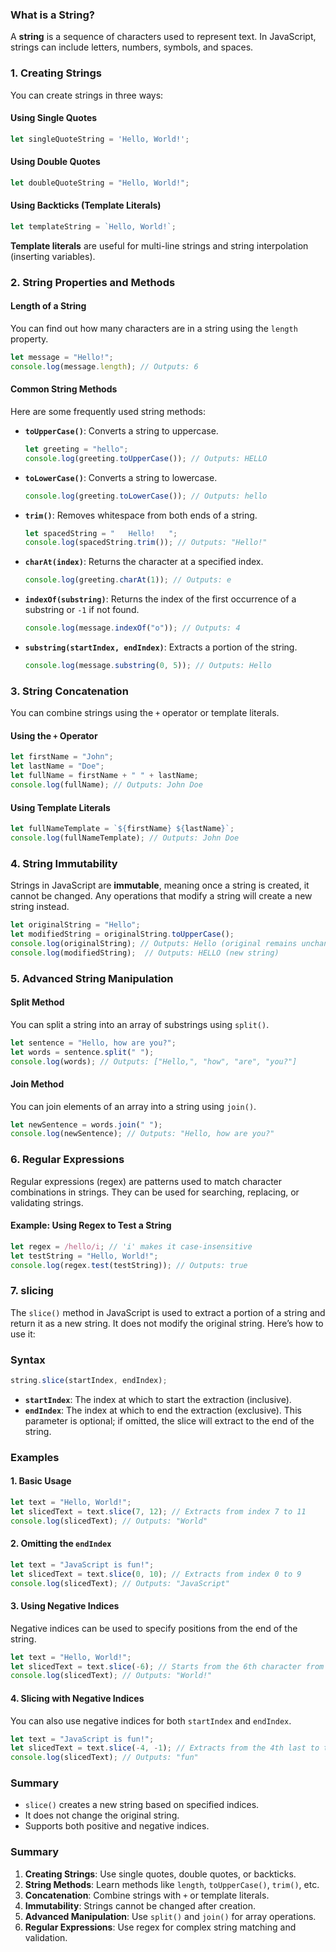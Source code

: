 
### What is a String?

A **string** is a sequence of characters used to represent text. In JavaScript, strings can include letters, numbers, symbols, and spaces.

### 1. Creating Strings

You can create strings in three ways:

#### Using Single Quotes

```javascript
let singleQuoteString = 'Hello, World!';
```

#### Using Double Quotes

```javascript
let doubleQuoteString = "Hello, World!";
```

#### Using Backticks (Template Literals)

```javascript
let templateString = `Hello, World!`;
```

**Template literals** are useful for multi-line strings and string interpolation (inserting variables).

### 2. String Properties and Methods

#### Length of a String

You can find out how many characters are in a string using the `length` property.

```javascript
let message = "Hello!";
console.log(message.length); // Outputs: 6
```

#### Common String Methods

Here are some frequently used string methods:

- **`toUpperCase()`**: Converts a string to uppercase.
  
  ```javascript
  let greeting = "hello";
  console.log(greeting.toUpperCase()); // Outputs: HELLO
  ```

- **`toLowerCase()`**: Converts a string to lowercase.
  
  ```javascript
  console.log(greeting.toLowerCase()); // Outputs: hello
  ```

- **`trim()`**: Removes whitespace from both ends of a string.
  
  ```javascript
  let spacedString = "   Hello!   ";
  console.log(spacedString.trim()); // Outputs: "Hello!"
  ```

- **`charAt(index)`**: Returns the character at a specified index.
  
  ```javascript
  console.log(greeting.charAt(1)); // Outputs: e
  ```

- **`indexOf(substring)`**: Returns the index of the first occurrence of a substring or `-1` if not found.
  
  ```javascript
  console.log(message.indexOf("o")); // Outputs: 4
  ```

- **`substring(startIndex, endIndex)`**: Extracts a portion of the string.
  
  ```javascript
  console.log(message.substring(0, 5)); // Outputs: Hello
  ```

### 3. String Concatenation

You can combine strings using the `+` operator or template literals.

#### Using the `+` Operator

```javascript
let firstName = "John";
let lastName = "Doe";
let fullName = firstName + " " + lastName;
console.log(fullName); // Outputs: John Doe
```

#### Using Template Literals

```javascript
let fullNameTemplate = `${firstName} ${lastName}`;
console.log(fullNameTemplate); // Outputs: John Doe
```

### 4. String Immutability

Strings in JavaScript are **immutable**, meaning once a string is created, it cannot be changed. Any operations that modify a string will create a new string instead.

```javascript
let originalString = "Hello";
let modifiedString = originalString.toUpperCase();
console.log(originalString); // Outputs: Hello (original remains unchanged)
console.log(modifiedString);  // Outputs: HELLO (new string)
```

### 5. Advanced String Manipulation

#### Split Method

You can split a string into an array of substrings using `split()`.

```javascript
let sentence = "Hello, how are you?";
let words = sentence.split(" ");
console.log(words); // Outputs: ["Hello,", "how", "are", "you?"]
```

#### Join Method

You can join elements of an array into a string using `join()`.

```javascript
let newSentence = words.join(" ");
console.log(newSentence); // Outputs: "Hello, how are you?"
```

### 6. Regular Expressions

Regular expressions (regex) are patterns used to match character combinations in strings. They can be used for searching, replacing, or validating strings.

#### Example: Using Regex to Test a String

```javascript
let regex = /hello/i; // 'i' makes it case-insensitive
let testString = "Hello, World!";
console.log(regex.test(testString)); // Outputs: true
```
### 7. slicing 
The `slice()` method in JavaScript is used to extract a portion of a string and return it as a new string. It does not modify the original string. Here’s how to use it:

### Syntax
```javascript
string.slice(startIndex, endIndex);
```

- **`startIndex`**: The index at which to start the extraction (inclusive).
- **`endIndex`**: The index at which to end the extraction (exclusive). This parameter is optional; if omitted, the slice will extract to the end of the string.

### Examples

#### 1. Basic Usage
```javascript
let text = "Hello, World!";
let slicedText = text.slice(7, 12); // Extracts from index 7 to 11
console.log(slicedText); // Outputs: "World"
```

#### 2. Omitting the `endIndex`
```javascript
let text = "JavaScript is fun!";
let slicedText = text.slice(0, 10); // Extracts from index 0 to 9
console.log(slicedText); // Outputs: "JavaScript"
```

#### 3. Using Negative Indices
Negative indices can be used to specify positions from the end of the string.
```javascript
let text = "Hello, World!";
let slicedText = text.slice(-6); // Starts from the 6th character from the end
console.log(slicedText); // Outputs: "World!"
```

#### 4. Slicing with Negative Indices
You can also use negative indices for both `startIndex` and `endIndex`.
```javascript
let text = "JavaScript is fun!";
let slicedText = text.slice(-4, -1); // Extracts from the 4th last to the 2nd last
console.log(slicedText); // Outputs: "fun"
```

### Summary
- `slice()` creates a new string based on specified indices.
- It does not change the original string.
- Supports both positive and negative indices.


### Summary

1. **Creating Strings**: Use single quotes, double quotes, or backticks.
2. **String Methods**: Learn methods like `length`, `toUpperCase()`, `trim()`, etc.
3. **Concatenation**: Combine strings with `+` or template literals.
4. **Immutability**: Strings cannot be changed after creation.
5. **Advanced Manipulation**: Use `split()` and `join()` for array operations.
6. **Regular Expressions**: Use regex for complex string matching and validation.


